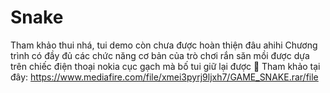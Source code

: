 # Snake
Tham khảo thui nhá, tui demo còn chưa được hoàn thiện đâu ahihi
Chương trình có đầy đủ các chức năng cơ bản của trò chơi rắn săn mồi được dựa trên chiếc điện thoại nokia cục gạch mà bố tui giữ lại được 🤣
Tham khảo tại đây: https://www.mediafire.com/file/xmei3pyrj9ljxh7/GAME_SNAKE.rar/file
